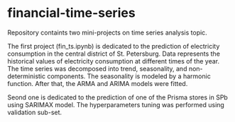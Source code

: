 # financial-time-series

Repository containts two mini-projects on time series analysis topic. 

The first project (fin_ts.ipynb) is dedicated to the prediction of electricity consumption in the central district of St. Petersburg. Data represents the historical values of electricity consumption at different times of the year. The time series was decomposed into trend, seasonality, and non-deterministic components. The seasonality is modeled by a harmonic function. After that, the ARMA and ARIMA models were fitted.

Seond one is dedicated to the prediction of one of the Prisma stores in SPb using SARIMAX model. The hyperparameters tuning was performed using validation sub-set. 
